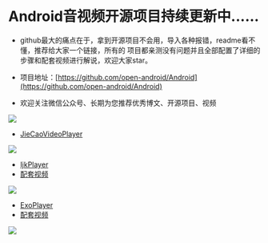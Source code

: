 # Android音视频开源项目持续更新中......

*  github最大的痛点在于，拿到开源项目不会用，导入各种报错，readme看不懂，推荐给大家一个链接，所有的 项目都亲测没有问题并且全部配置了详细的步骤和配套视频进行解说，欢迎大家star。
  
* 项目地址：[https://github.com/open-android/Android](https://github.com/open-android/Android)

* 欢迎关注微信公众号、长期为您推荐优秀博文、开源项目、视频

![](http://oi5nqn6ce.bkt.clouddn.com/itheima/booster/code/qrcode.png)



* [JieCaoVideoPlayer](https://github.com/open-android/JieCaoVideoPlayer)
  
![](http://upload-images.jianshu.io/upload_images/4037105-e9a7bb0b42969206.gif?imageMogr2/auto-orient/strip)




* [IjkPlayer](https://github.com/open-android/IjkPlayer)
* [配套视频](https://www.boxuegu.com/web/html/video.html?courseId=172&sectionId=8a2c9bed5a3a4c7e015a3bbffc6107ed&chapterId=8a2c9bed5a3a4c7e015a3b06da2e069a&vId=8a2c9bed5a3a4c7e015a3b06f649069b&videoId=55062E6200A017219C33DC5901307461)
  
![](http://upload-images.jianshu.io/upload_images/4037105-28900b7a0765a993.gif?imageMogr2/auto-orient/strip)


* [ExoPlayer](https://github.com/open-android/ExoPlayer)
* [配套视频](https://www.boxuegu.com/web/html/video.html?courseId=172&sectionId=8a2c9bed5a3a4c7e015a3bbffc6107ed&chapterId=8a2c9bed5a3a4c7e015a3afee5310465&vId=8a2c9bed5a3a4c7e015a3b071aa6070a&videoId=F6CF37173A596AC19C33DC5901307461)
  
![](http://upload-images.jianshu.io/upload_images/4037105-28900b7a0765a993.gif?imageMogr2/auto-orient/strip)
